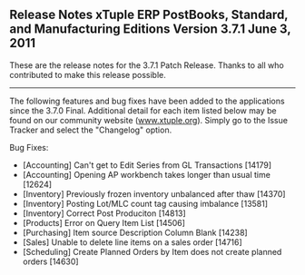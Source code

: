 Release Notes
xTuple ERP
PostBooks, Standard, and Manufacturing Editions
Version 3.7.1
June 3, 2011
----------------------------------

These are the release notes for the 3.7.1 Patch Release. Thanks to 
all who contributed to make this release possible.

----------------------------------

The following features and bug fixes have been added to the
applications since the 3.7.0 Final. Additional detail for
each item listed below may be found on our community
website (www.xtuple.org). Simply go to the Issue Tracker and
select the "Changelog" option.


Bug Fixes:

* [Accounting] Can't get to Edit Series from GL Transactions 
[14179]
* [Accounting] Opening AP workbench takes longer than usual time 
[12624]
* [Inventory] Previously frozen inventory unbalanced after thaw 
[14370]
* [Inventory] Posting Lot/MLC count tag causing imbalance [13581]
* [Inventory] Correct Post Produciton [14813]
* [Products] Error on Query Item List [14506]
* [Purchasing] Item source Description Column Blank [14238]
* [Sales] Unable to delete line items on a sales order [14716]
* [Scheduling] Create Planned Orders by Item does not create 
planned orders [14630]
